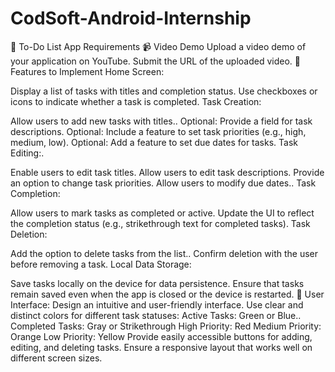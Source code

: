 # CodSoft-Android-Internship

📝 To-Do List App Requirements
📹 Video Demo
Upload a video demo of your application on YouTube.
Submit the URL of the uploaded video.
🚀 Features to Implement
Home Screen:

Display a list of tasks with titles and completion status.
Use checkboxes or icons to indicate whether a task is completed.
Task Creation:

Allow users to add new tasks with titles..
Optional: Provide a field for task descriptions.
Optional: Include a feature to set task priorities (e.g., high, medium, low).
Optional: Add a feature to set due dates for tasks.
Task Editing:.

Enable users to edit task titles.
Allow users to edit task descriptions.
Provide an option to change task priorities.
Allow users to modify due dates..
Task Completion:

Allow users to mark tasks as completed or active.
Update the UI to reflect the completion status (e.g., strikethrough text for completed tasks).
Task Deletion:

Add the option to delete tasks from the list..
Confirm deletion with the user before removing a task.
Local Data Storage:

Save tasks locally on the device for data persistence.
Ensure that tasks remain saved even when the app is closed or the device is restarted.
🎨 User Interface:
Design an intuitive and user-friendly interface.
Use clear and distinct colors for different task statuses:
Active Tasks: Green or Blue..
Completed Tasks: Gray or Strikethrough
High Priority: Red
Medium Priority: Orange
Low Priority: Yellow
Provide easily accessible buttons for adding, editing, and deleting tasks.
Ensure a responsive layout that works well on different screen sizes.
 
